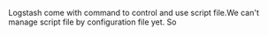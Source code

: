 Logstash come with command to  control and use script file.We can't manage
script file by configuration file yet. So 
